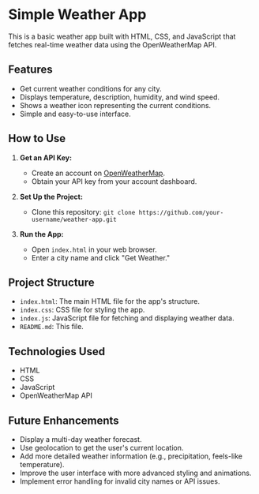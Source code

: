 # Simple Weather App

This is a basic weather app built with HTML, CSS, and JavaScript that fetches real-time weather data using the OpenWeatherMap API.

## Features

*   Get current weather conditions for any city.
*   Displays temperature, description, humidity, and wind speed.
*   Shows a weather icon representing the current conditions.
*   Simple and easy-to-use interface.

## How to Use

1.  **Get an API Key:**
    *   Create an account on [OpenWeatherMap](https://home.openweathermap.org/).
    *   Obtain your API key from your account dashboard.

2.  **Set Up the Project:**
    *   Clone this repository: `git clone https://github.com/your-username/weather-app.git`

3.  **Run the App:**
    *   Open `index.html` in your web browser.
    *   Enter a city name and click "Get Weather."

## Project Structure

*   `index.html`:  The main HTML file for the app's structure.
*   `index.css`:  CSS file for styling the app.
*   `index.js`:  JavaScript file for fetching and displaying weather data.
*   `README.md`:  This file.

## Technologies Used

*   HTML
*   CSS
*   JavaScript
*   OpenWeatherMap API

## Future Enhancements

*   Display a multi-day weather forecast.
*   Use geolocation to get the user's current location.
*   Add more detailed weather information (e.g., precipitation, feels-like temperature).
*   Improve the user interface with more advanced styling and animations.
*   Implement error handling for invalid city names or API issues.
